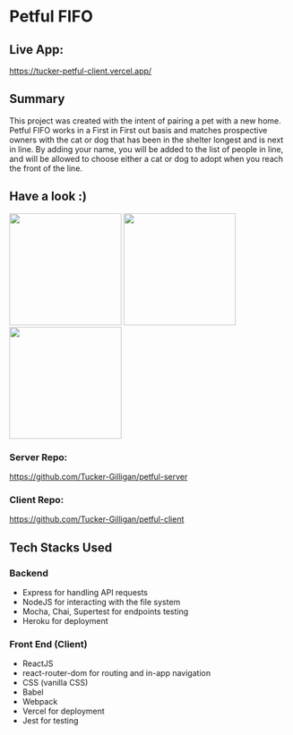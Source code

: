 # Petful FIFO

## Live App:

https://tucker-petful-client.vercel.app/

## Summary

This project was created with the intent of pairing a pet with a new home. Petful FIFO works in a First in First out basis and matches prospective owners with the cat or dog that has been in the shelter longest and is next in line. By adding your name, you will be added to the list of people in line, and will be allowed to choose either a cat or dog to adopt when you reach the front of the line.

## Have a look :)

<img src="https://user-images.githubusercontent.com/72029209/110018572-6b106380-7cf5-11eb-8013-1ab4d27401d8.jpg" width="200" />
<img src="https://user-images.githubusercontent.com/72029209/110018573-6ba8fa00-7cf5-11eb-8a54-dac5283a6634.jpg" width="200" />
<img src="https://user-images.githubusercontent.com/72029209/110018576-6c419080-7cf5-11eb-9e54-1a8e7b4f09f3.jpg" width="200" />

### Server Repo:

https://github.com/Tucker-Gilligan/petful-server

### Client Repo:

https://github.com/Tucker-Gilligan/petful-client

## Tech Stacks Used

### Backend

- Express for handling API requests
- NodeJS for interacting with the file system
- Mocha, Chai, Supertest for endpoints testing
- Heroku for deployment

### Front End (Client)

- ReactJS
- react-router-dom for routing and in-app navigation
- CSS (vanilla CSS)
- Babel
- Webpack
- Vercel for deployment
- Jest for testing
